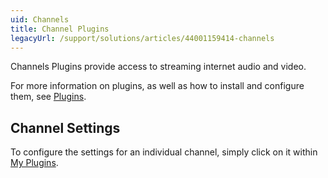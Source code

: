 ```yaml
---
uid: Channels
title: Channel Plugins
legacyUrl: /support/solutions/articles/44001159414-channels
---
```


Channels Plugins provide access to streaming internet audio and video.

For more information on plugins, as well as how to install and configure them, see [Plugins](Plugins.md).

## Channel Settings

To configure the settings for an individual channel, simply click on it within [My Plugins](Plugins.md#my-plugins).